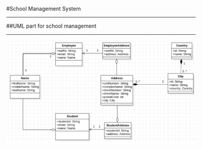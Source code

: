 #School Management System

---

##UML part for school management 

---

![](uml/schoolmanagemenruml.png)
